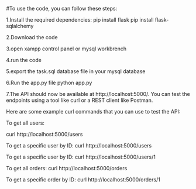 #To use the code, you can follow these steps:

1.Install the required dependencies:
pip install flask
pip install flask-sqlalchemy


2.Download the code 

3.open xampp control panel or mysql workbrench

4.run the code 

5.export the task.sql database file in your mysql database

6.Run the app.py file
python app.py

7.The API should now be available at http://localhost:5000/. You can test the endpoints using a tool like curl or a REST client like Postman.

Here are some example curl commands that you can use to test the API:

To get all users:

curl http://localhost:5000/users

To get a specific user by ID:
curl http://localhost:5000/users

To get a specific user by ID:
curl http://localhost:5000/users/1

To get all orders:
curl http://localhost:5000/orders

To get a specific order by ID:
curl http://localhost:5000/orders/1
